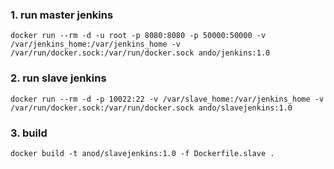 ### 1. run master jenkins

```
docker run --rm -d -u root -p 8080:8080 -p 50000:50000 -v /var/jenkins_home:/var/jenkins_home -v /var/run/docker.sock:/var/run/docker.sock ando/jenkins:1.0
```


### 2. run slave jenkins

```
docker run --rm -d -p 10022:22 -v /var/slave_home:/var/jenkins_home -v /var/run/docker.sock:/var/run/docker.sock ando/slavejenkins:1.0
```

### 3. build

```
docker build -t anod/slavejenkins:1.0 -f Dockerfile.slave .
```
